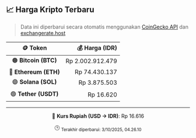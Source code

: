

<!-- HARGA_KRIPTO -->
## 📈 Harga Kripto Terbaru

> Data ini diperbarui secara otomatis menggunakan [CoinGecko API](https://www.coingecko.com/) dan [exchangerate.host](https://exchangerate.host/)

<div align="center">

| 🪙 Token | 💰 Harga (IDR) |
|:------:|---------------:|
| 🟠 **Bitcoin (BTC)**   | Rp 2.002.912.479 |
| 🔵 **Ethereum (ETH)**  | Rp 74.430.137 |
| 🟣 **Solana (SOL)**    | Rp 3.875.503 |
| 🟢 **Tether (USDT)**   | Rp 16.620 |

---

💱 **Kurs Rupiah (USD → IDR)**: Rp 16.616

🕒 <sub>Terakhir diperbarui: 3/10/2025, 04.26.10</sub>

</div>
<!-- /HARGA_KRIPTO -->